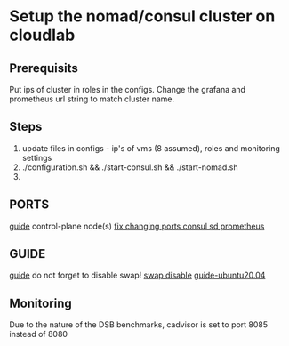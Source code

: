 # Setup the nomad/consul cluster on cloudlab

## Prerequisits
Put ips of cluster in roles in the configs. Change the grafana and prometheus url string to match cluster name.
## Steps
1. update files in configs - ip's of vms (8 assumed), roles and monitoring settings
2. ./configuration.sh && ./start-consul.sh && ./start-nomad.sh
3. 

## PORTS
[guide](https://kubernetes.io/docs/setup/production-environment/tools/kubeadm/install-kubeadm/)
control-plane node(s)
[fix changing ports consul sd prometheus](https://stackoverflow.com/questions/40355613/prometheus-how-to-replace-consul-server-ports-with-regex)
## GUIDE
[guide](https://kubernetes.io/docs/setup/production-environment/tools/kubeadm/install-kubeadm/)
do not forget to disable swap!
[swap disable](https://graspingtech.com/disable-swap-ubuntu/)
[guide-ubuntu20.04](https://computingforgeeks.com/deploy-kubernetes-cluster-on-ubuntu-with-kubeadm/)


## Monitoring
Due to the nature of the DSB benchmarks, cadvisor is set to port 8085 instead of 8080